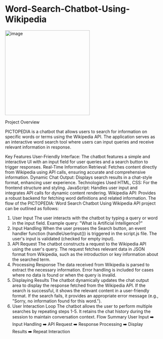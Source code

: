 # Word-Search-Chatbot-Using-Wikipedia
<img width="278" alt="image" src="https://github.com/user-attachments/assets/c9e79365-bc9d-4468-be03-61aea052b0c4" />

Project Overview

PICTOPEDIA is a chatbot that allows users to search for information on specific words or terms using the Wikipedia API. The application serves as an interactive word search tool where users can input queries and receive relevant information in response.

Key Features
User-Friendly Interface: The chatbot features a simple and interactive UI with an input field for user queries and a search button to trigger responses.
Real-Time Information Retrieval: Fetches content directly from Wikipedia using API calls, ensuring accurate and comprehensive information.
Dynamic Chat Output: Displays search results in a chat-style format, enhancing user experience.
Technologies Used
HTML, CSS: For the frontend structure and styling.
JavaScript: Handles user input and integrates API calls for dynamic content rendering.
Wikipedia API: Provides a robust backend for fetching word definitions and related information.
The flow of the PICTOPEDIA: Word Search Chatbot Using Wikipedia API project can be outlined as follows:

1. User Input
The user interacts with the chatbot by typing a query or word in the input field.
Example query: "What is Artificial Intelligence?"
2. Input Handling
When the user presses the Search button, an event handler function (handleUserInput()) is triggered in the script.js file.
The user's input is validated (checked for empty input).
3. API Request
The chatbot constructs a request to the Wikipedia API using the user's query.
The request fetches relevant data in JSON format from Wikipedia, such as the introduction or key information about the searched term.
4. Processing Response
The data received from Wikipedia is parsed to extract the necessary information.
Error handling is included for cases where no data is found or when the query is invalid.
5. Displaying Results
The chatbot dynamically updates the chat output area to display the response fetched from the Wikipedia API.
If the search is successful, it shows the relevant content in a user-friendly format.
If the search fails, it provides an appropriate error message (e.g., "Sorry, no information found for this word.").
6. User Interaction Loop
The chatbot allows the user to perform multiple searches by repeating steps 1-5.
It retains the chat history during the session to maintain conversation context.
Flow Summary
User Input ➡️ Input Handling ➡️ API Request ➡️ Response Processing ➡️ Display Results ➡️ Repeat Interaction
